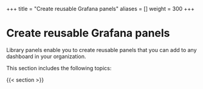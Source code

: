 +++
title = "Create reusable Grafana panels"
aliases = []
weight = 300
+++

# Create reusable Grafana panels

Library panels enable you to create reusable panels that you can add to any dashboard in your organization.

This section includes the following topics:

{{< section >}}
